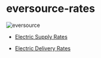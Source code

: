 # eversource-rates

![eversource](https://www.eversource.com/content/images/eversource/icons/logo-eversource--white1d6677f2-40bb-4b9e-a328-e2731f4fc6e6)

- [Electric Supply Rates](https://www.eversource.com/content/residential/account-billing/manage-bill/about-your-bill/rates-tariffs/electric-supply-rates)

- [Electric Delivery Rates](https://www.eversource.com/content/residential/account-billing/manage-bill/about-your-bill/rates-tariffs/electric-delivery-rates)
